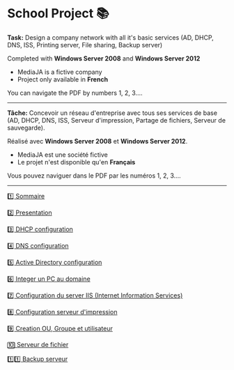 # School Project 📚

**Task:** Design a company network with all it's basic services (AD, DHCP, DNS, ISS, Printing server, File sharing, Backup server)

Completed with **Windows Server 2008** and **Windows Server 2012**

* MediaJA is a fictive company
* Project only available in **French**

You can navigate the PDF by numbers 1, 2, 3....

------------------------------

**Tâche:** Concevoir un réseau d'entreprise avec tous ses services de base (AD, DHCP, DNS, ISS, Serveur d'impression, Partage de fichiers, Serveur de sauvegarde).

Réalisé avec **Windows Server 2008** et **Windows Server 2012**.

* MediaJA est une société fictive
* Le projet n'est disponible qu'en **Français**

Vous pouvez naviguer dans le PDF par les numéros 1, 2, 3....

------------------------------

[1️⃣ Sommaire](https://github.com/Anini-A/Network-Administration/blob/4acedf39fbf006eeaf4055406da4af6c986a6f8f/Documentation%20mediaJA/1%20Sommaire.pdf) 

[2️⃣ Presentation](https://github.com/Anini-A/Network-Administration/blob/4acedf39fbf006eeaf4055406da4af6c986a6f8f/Documentation%20mediaJA/2%20Presentation.pdf)

[3️⃣ DHCP configuration](https://github.com/Anini-A/Network-Administration/blob/111b0e167c080109a59d818c31d37df09cbc0948/Documentation%20mediaJA/3%20DHCP.pdf)

[4️⃣ DNS configuration](https://github.com/Anini-A/Network-Administration/blob/111b0e167c080109a59d818c31d37df09cbc0948/Documentation%20mediaJA/4%20DNS.pdf)

[5️⃣ Active Directory configuration](https://github.com/Anini-A/Network-Administration/blob/111b0e167c080109a59d818c31d37df09cbc0948/Documentation%20mediaJA/5%20AD.pdf)

[6️⃣ Integer un PC au domaine](https://github.com/Anini-A/Network-Administration/blob/111b0e167c080109a59d818c31d37df09cbc0948/Documentation%20mediaJA/6%20Integrer%20un%20PC%20au%20domaine.pdf)

[7️⃣ Configuration du server IIS (Internet Information Services)](https://github.com/Anini-A/Network-Administration/blob/111b0e167c080109a59d818c31d37df09cbc0948/Documentation%20mediaJA/7%20IIS%20config.pdf)

[8️⃣ Configuration serveur d'impression](https://github.com/Anini-A/Network-Administration/blob/111b0e167c080109a59d818c31d37df09cbc0948/Documentation%20mediaJA/8%20Serveur%20Impresion.pdf)

[9️⃣ Creation OU, Groupe et utilisateur](https://github.com/Anini-A/Network-Administration/blob/111b0e167c080109a59d818c31d37df09cbc0948/Documentation%20mediaJA/9%20Creation%20d'utilisateur.pdf)

[🔟 Serveur de fichier](https://github.com/Anini-A/Network-Administration/blob/111b0e167c080109a59d818c31d37df09cbc0948/Documentation%20mediaJA/10%20Serveur%20de%20Fichier.pdf)

[1️⃣1️⃣ Backup serveur](https://github.com/Anini-A/Network-Administration/blob/111b0e167c080109a59d818c31d37df09cbc0948/Documentation%20mediaJA/11%20Backup%20svr.pdf)
